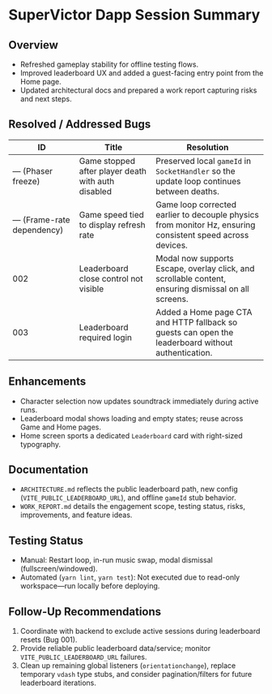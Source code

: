 # SuperVictor Dapp Session Summary

## Overview
- Refreshed gameplay stability for offline testing flows.
- Improved leaderboard UX and added a guest-facing entry point from the Home page.
- Updated architectural docs and prepared a work report capturing risks and next steps.

## Resolved / Addressed Bugs
| ID | Title | Resolution |
|----|-------|------------|
| — (Phaser freeze) | Game stopped after player death with auth disabled | Preserved local `gameId` in `SocketHandler` so the update loop continues between deaths. |
| — (Frame-rate dependency) | Game speed tied to display refresh rate | Game loop corrected earlier to decouple physics from monitor Hz, ensuring consistent speed across devices. |
| 002 | Leaderboard close control not visible | Modal now supports Escape, overlay click, and scrollable content, ensuring dismissal on all screens. |
| 003 | Leaderboard required login | Added a Home page CTA and HTTP fallback so guests can open the leaderboard without authentication. |

## Enhancements
- Character selection now updates soundtrack immediately during active runs.
- Leaderboard modal shows loading and empty states; reuse across Game and Home pages.
- Home screen sports a dedicated `Leaderboard` card with right-sized typography.

## Documentation
- `ARCHITECTURE.md` reflects the public leaderboard path, new config (`VITE_PUBLIC_LEADERBOARD_URL`), and offline `gameId` stub behavior.
- `WORK_REPORT.md` details the engagement scope, testing status, risks, improvements, and feature ideas.

## Testing Status
- Manual: Restart loop, in-run music swap, modal dismissal (fullscreen/windowed).
- Automated (`yarn lint`, `yarn test`): Not executed due to read-only workspace—run locally before deploying.

## Follow-Up Recommendations
1. Coordinate with backend to exclude active sessions during leaderboard resets (Bug 001).
2. Provide reliable public leaderboard data/service; monitor `VITE_PUBLIC_LEADERBOARD_URL` failures.
3. Clean up remaining global listeners (`orientationchange`), replace temporary `vdash` type stubs, and consider pagination/filters for future leaderboard iterations.
